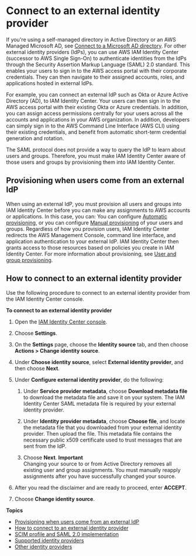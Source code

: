 # Connect to an external identity provider<a name="manage-your-identity-source-idp"></a>

If you're using a self\-managed directory in Active Directory or an AWS Managed Microsoft AD, see [Connect to a Microsoft AD directory](manage-your-identity-source-ad.md)\. For other external identity providers \(IdPs\), you can use AWS IAM Identity Center \(successor to AWS Single Sign\-On\) to authenticate identities from the IdPs through the Security Assertion Markup Language \(SAML\) 2\.0 standard\. This enables your users to sign in to the AWS access portal with their corporate credentials\. They can then navigate to their assigned accounts, roles, and applications hosted in external IdPs\.

For example, you can connect an external IdP such as Okta or Azure Active Directory \(AD\), to IAM Identity Center\. Your users can then sign in to the AWS access portal with their existing Okta or Azure credentials\. In addition, you can assign access permissions centrally for your users across all the accounts and applications in your AWS organization\. In addition, developers can simply sign in to the AWS Command Line Interface \(AWS CLI\) using their existing credentials, and benefit from automatic short\-term credential generation and rotation\.

The SAML protocol does not provide a way to query the IdP to learn about users and groups\. Therefore, you must make IAM Identity Center aware of those users and groups by provisioning them into IAM Identity Center\.

## Provisioning when users come from an external IdP<a name="provisioning-when-external-idp"></a>

When using an external IdP, you must provision all users and groups into IAM Identity Center before you can make any assignments to AWS accounts or applications\. In this case, you can: You can configure [Automatic provisioning](provision-automatically.md), or you can configure [Manual provisioning](provision-manually.md) of your users and groups\. Regardless of how you provision users, IAM Identity Center redirects the AWS Management Console, command line interface, and application authentication to your external IdP\. IAM Identity Center then grants access to those resources based on policies you create in IAM Identity Center\. For more information about provisioning, see [User and group provisioning](users-groups-provisioning.md#user-group-provision)\.

## How to connect to an external identity provider<a name="how-to-connect-idp"></a>

Use the following procedure to connect to an external identity provider from the IAM Identity Center console\.

**To connect to an external identity provider**

1. Open the [IAM Identity Center console](https://console.aws.amazon.com/singlesignon)\.

1. Choose **Settings**\.

1. On the **Settings** page, choose the **Identity source** tab, and then choose **Actions > Change identity source**\.

1. Under **Choose identity source**, select **External identity provider**, and then choose **Next**\. 

1. Under **Configure external identity provider**, do the following:

   1. Under **Service provider metadata**, choose **Download metadata file** to download the metadata file and save it on your system\. The IAM Identity Center SAML metadata file is required by your external identity provider\.

   1. Under **Identity provider metadata**, choose **Choose file**, and locate the metadata file that you downloaded from your external identity provider\. Then upload the file\. This metadata file contains the necessary public x509 certificate used to trust messages that are sent from the IdP\.

   1. Choose **Next**\.
**Important**  
Changing your source to or from Active Directory removes all existing user and group assignments\. You must manually reapply assignments after you have successfully changed your source\.

1. After you read the disclaimer and are ready to proceed, enter **ACCEPT**\.

1. Choose **Change identity source**\.

**Topics**
+ [Provisioning when users come from an external IdP](#provisioning-when-external-idp)
+ [How to connect to an external identity provider](#how-to-connect-idp)
+ [SCIM profile and SAML 2\.0 implementation](scim-profile-saml.md)
+ [Supported identity providers](supported-idps.md)
+ [Other identity providers](other-idps.md)
